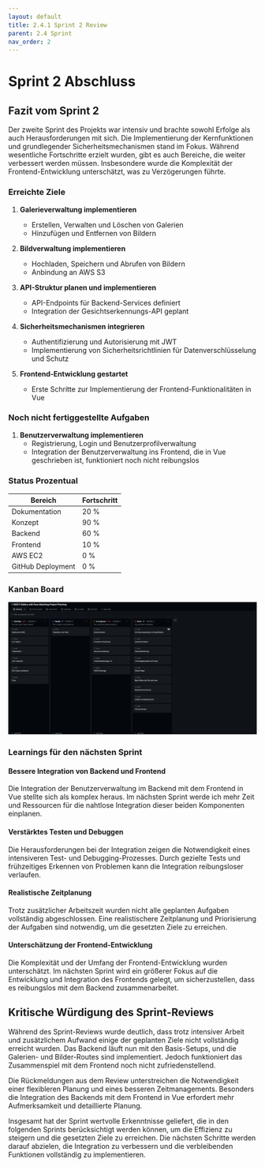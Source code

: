 ```yaml
---
layout: default
title: 2.4.1 Sprint 2 Review
parent: 2.4 Sprint
nav_order: 2
---
```

# Sprint 2 Abschluss

## Fazit vom Sprint 2

Der zweite Sprint des Projekts war intensiv und brachte sowohl Erfolge als auch Herausforderungen mit sich. Die Implementierung der Kernfunktionen und grundlegender Sicherheitsmechanismen stand im Fokus. Während wesentliche Fortschritte erzielt wurden, gibt es auch Bereiche, die weiter verbessert werden müssen. Insbesondere wurde die Komplexität der Frontend-Entwicklung unterschätzt, was zu Verzögerungen führte.

### Erreichte Ziele

1. **Galerieverwaltung implementieren**
   - Erstellen, Verwalten und Löschen von Galerien
   - Hinzufügen und Entfernen von Bildern

2. **Bildverwaltung implementieren**
   - Hochladen, Speichern und Abrufen von Bildern
   - Anbindung an AWS S3

3. **API-Struktur planen und implementieren**
   - API-Endpoints für Backend-Services definiert
   - Integration der Gesichtserkennungs-API geplant

4. **Sicherheitsmechanismen integrieren**
   - Authentifizierung und Autorisierung mit JWT
   - Implementierung von Sicherheitsrichtlinien für Datenverschlüsselung und Schutz

5. **Frontend-Entwicklung gestartet**
   - Erste Schritte zur Implementierung der Frontend-Funktionalitäten in Vue

### Noch nicht fertiggestellte Aufgaben

1. **Benutzerverwaltung implementieren**
   - Registrierung, Login und Benutzerprofilverwaltung
   - Integration der Benutzerverwaltung ins Frontend, die in Vue geschrieben ist, funktioniert noch nicht reibungslos

### Status Prozentual

| Bereich           | Fortschritt |
| ----------------- | ----------- |
| Dokumentation     | 20 %        |
| Konzept           | 90 %        |
| Backend           | 60 %        |
| Frontend          | 10 %        |
| AWS EC2           | 0 %         |
| GitHub Deployment | 0 %         |

### Kanban Board


![](attachments/ScreenshotSprint2.png)
### Learnings für den nächsten Sprint

#### Bessere Integration von Backend und Frontend

Die Integration der Benutzerverwaltung im Backend mit dem Frontend in Vue stellte sich als komplex heraus. Im nächsten Sprint werde ich mehr Zeit und Ressourcen für die nahtlose Integration dieser beiden Komponenten einplanen.

#### Verstärktes Testen und Debuggen

Die Herausforderungen bei der Integration zeigen die Notwendigkeit eines intensiveren Test- und Debugging-Prozesses. Durch gezielte Tests und frühzeitiges Erkennen von Problemen kann die Integration reibungsloser verlaufen.

#### Realistische Zeitplanung

Trotz zusätzlicher Arbeitszeit wurden nicht alle geplanten Aufgaben vollständig abgeschlossen. Eine realistischere Zeitplanung und Priorisierung der Aufgaben sind notwendig, um die gesetzten Ziele zu erreichen.

#### Unterschätzung der Frontend-Entwicklung

Die Komplexität und der Umfang der Frontend-Entwicklung wurden unterschätzt. Im nächsten Sprint wird ein größerer Fokus auf die Entwicklung und Integration des Frontends gelegt, um sicherzustellen, dass es reibungslos mit dem Backend zusammenarbeitet.

## Kritische Würdigung des Sprint-Reviews

Während des Sprint-Reviews wurde deutlich, dass trotz intensiver Arbeit und zusätzlichem Aufwand einige der geplanten Ziele nicht vollständig erreicht wurden. Das Backend läuft nun mit den Basis-Setups, und die Galerien- und Bilder-Routes sind implementiert. Jedoch funktioniert das Zusammenspiel mit dem Frontend noch nicht zufriedenstellend.

Die Rückmeldungen aus dem Review unterstreichen die Notwendigkeit einer flexibleren Planung und eines besseren Zeitmanagements. Besonders die Integration des Backends mit dem Frontend in Vue erfordert mehr Aufmerksamkeit und detaillierte Planung.

Insgesamt hat der Sprint wertvolle Erkenntnisse geliefert, die in den folgenden Sprints berücksichtigt werden können, um die Effizienz zu steigern und die gesetzten Ziele zu erreichen. Die nächsten Schritte werden darauf abzielen, die Integration zu verbessern und die verbleibenden Funktionen vollständig zu implementieren.